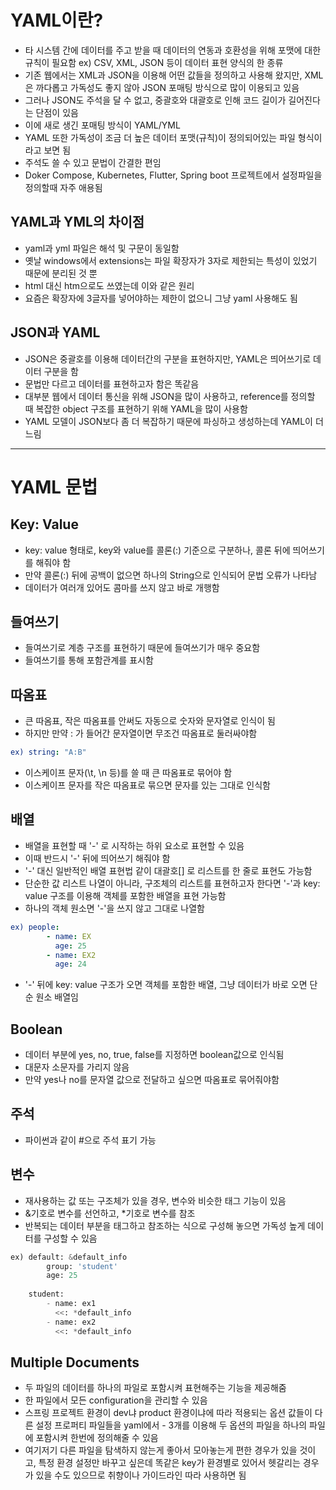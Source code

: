 # YAML이란?
* 타 시스템 간에 데이터를 주고 받을 때 데이터의 연동과 호환성을 위해 포맷에 대한 규칙이 필요함
ex) CSV, XML, JSON 등이 데이터 표현 양식의 한 종류
* 기존 웹에서는 XML과 JSON을 이용해 어떤 값들을 정의하고 사용해 왔지만, XML은 까다롭고 가독성도 좋지 않아 JSON 포매팅 방식으로 많이 이용되고 있음
* 그러나 JSON도 주석을 달 수 없고, 중괄호와 대괄호로 인해 코드 길이가 길어진다는 단점이 있음
* 이에 새로 생긴 포매팅 방식이 YAML/YML
* YAML 또한 가독성이 조금 더 높은 데이터 포맷(규칙)이 정의되어있는 파일 형식이라고 보면 됨
* 주석도 쓸 수 있고 문법이 간결한 편임
* Doker Compose, Kubernetes, Flutter, Spring boot 프로젝트에서 설정파일을 정의할때 자주 애용됨

## YAML과 YML의 차이점
* yaml과 yml 파일은 해석 및 구문이 동일함
* 옛날 windows에서 extensions는 파일 확장자가 3자로 제한되는 특성이 있었기 때문에 분리된 것 뿐
* html 대신 htm으로도 쓰였는데 이와 같은 원리
* 요즘은 확장자에 3글자를 넣어야하는 제한이 없으니 그냥 yaml 사용해도 됨

## JSON과 YAML
* JSON은 중괄호를 이용해 데이터간의 구분을 표현하지만, YAML은 띄어쓰기로 데이터 구분을 함
* 문법만 다르고 데이터를 표현하고자 함은 똑같음
* 대부분 웹에서 데이터 통신을 위해 JSON을 많이 사용하고, reference를 정의할 때 복잡한 object 구조를 표현하기 위해 YAML을 많이 사용함
* YAML 모델이 JSON보다 좀 더 복잡하기 때문에 파싱하고 생성하는데 YAML이 더 느림

---

# YAML 문법

## Key: Value
* key: value 형태로, key와 value를 콜론(:) 기준으로 구분하나, 콜론 뒤에 띄어쓰기를 해줘야 함
* 만약 콜론(:) 뒤에 공백이 없으면 하나의 String으로 인식되어 문법 오류가 나타남
* 데이터가 여러개 있어도 콤마를 쓰지 않고 바로 개행함

## 들여쓰기
* 들여쓰기로 계층 구조를 표현하기 때문에 들여쓰기가 매우 중요함
* 들여쓰기를 통해 포함관계를 표시함

## 따옴표
* 큰 따옴표, 작은 따옴표를 안써도 자동으로 숫자와 문자열로 인식이 됨
* 하지만 만약 : 가 들어간 문자열이면 무조건 따옴표로 둘러싸야함
```yaml
ex) string: "A:B"
```

* 이스케이프 문자(\t, \n 등)를 쓸 때 큰 따옴표로 묶어야 함
* 이스케이프 문자를 작은 따옴표로 묶으면 문자를 있는 그대로 인식함

## 배열
* 배열을 표현할 때 '-' 로 시작하는 하위 요소로 표현할 수 있음
* 이때 반드시 '-' 뒤에 띄어쓰기 해줘야 함
* '-' 대신 일반적인 배열 표현법 같이 대괄호[] 로 리스트를 한 줄로 표현도 가능함
* 단순한 값 리스트 나열이 아니라, 구조체의 리스트를 표현하고자 한다면 '-'과 key: value 구조를 이용해 객체를 포함한 배열을 표현 가능함
* 하나의 객체 원소면 '-'을 쓰지 않고 그대로 나열함

```yaml
ex) people: 
        - name: EX
          age: 25
        - name: EX2
          age: 24
```
* '-' 뒤에 key: value 구조가 오면 객체를 포함한 배열, 그냥 데이터가 바로 오면 단순 원소 배열임

## Boolean
* 데이터 부분에 yes, no, true, false를 지정하면 boolean값으로 인식됨
* 대문자 소문자를 가리지 않음
* 만약 yes나 no를 문자열 값으로 전달하고 싶으면 따옴표로 묶어줘야함

## 주석
* 파이썬과 같이 #으로 주석 표기 가능

## 변수
* 재사용하는 값 또는 구조체가 있을 경우, 변수와 비슷한 태그 기능이 있음
* &기호로 변수를 선언하고, *기호로 변수를 참조
* 반복되는 데이터 부분을 태그하고 참조하는 식으로 구성해 놓으면 가독성 높게 데이터를 구성할 수 있음

```py
ex) default: &default_info
        group: 'student'
        age: 25
        
    student:
        - name: ex1
          <<: *default_info
        - name: ex2
          <<: *default_info
```

## Multiple Documents
* 두 파일의 데이터를 하나의 파일로 포함시켜 표현해주는 기능을 제공해줌
* 한 파일에서 모든 configuration을 관리할 수 있음
* 스프링 프로젝트 환경이 dev냐 product 환경이냐에 따라 적용되는 옵션 값들이 다른 설정 프로퍼티 파일들을 yaml에서 - 3개를 이용해 두 옵션의 파일을 하나의 파일에 포함시켜 한번에 정의해줄 수 있음
* 여기저기 다른 파일을 탐색하지 않는게 좋아서 모아놓는게 편한 경우가 있을 것이고, 특정 환경 설정만 바꾸고 싶은데 똑같은 key가 환경별로 있어서 헷갈리는 경우가 있을 수도 있으므로 취향이나 가이드라인 따라 사용하면 됨